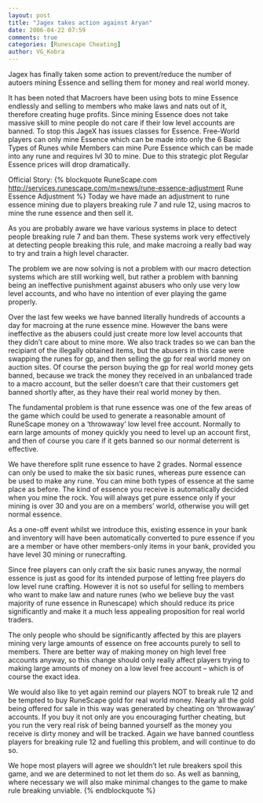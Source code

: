 ```yaml
---
layout: post
title: "Jagex takes action against Aryan"
date: 2006-04-22 07:59
comments: true
categories: [Runescape Cheating]
author: VG_Kobra
---
```

Jagex has finally taken some action to prevent/reduce the number of autoers mining Essence and selling them for money and real world money.

It has been noted that Macroers have been using bots to mine Essence endlessly and selling to members who make laws and nats out of it, therefore creating huge profits. Since mining Essence does not take massive skill to mine people do not care if their low level accounts are banned. To stop this JageX has issues classes for Essence. Free-World players can only mine Essence which can be made into only the 6 Basic Types of Runes while Members can mine Pure Essence which can be made into any rune and requires lvl 30 to mine. Due to this strategic plot Regular Essence prices will drop dramatically.

Official Story:
{% blockquote RuneScape.com http://services.runescape.com/m=news/rune-essence-adjustment Rune Essence Adjustment %}
Today we have made an adjustment to rune essence mining due to players breaking rule 7 and rule 12, using macros to mine the rune essence and then sell it.

As you are probably aware we have various systems in place to detect people breaking rule 7 and ban them. These systems work very effectively at detecting people breaking this rule, and make macroing a really bad way to try and train a high level character.

The problem we are now solving is not a problem with our macro detection systems which are still working well, but rather a problem with banning being an ineffective punishment against abusers who only use very low level accounts, and who have no intention of ever playing the game properly.

Over the last few weeks we have banned literally hundreds of accounts a day for macroing at the rune essence mine. However the bans were ineffective as the abusers could just create more low level accounts that they didn’t care about to mine more. We also track trades so we can ban the recipiant of the illegally obtained items, but the abusers in this case were swapping the runes for gp, and then selling the gp for real world money on auction sites. Of course the person buying the gp for real world money gets banned, because we track the money they received in an unbalanced trade to a macro account, but the seller doesn’t care that their customers get banned shortly after, as they have their real world money by then.

The fundamental problem is that rune essence was one of the few areas of the game which could be used to generate a reasonable amount of RuneScape money on a ‘throwaway’ low level free account. Normally to earn large amounts of money quickly you need to level up an account first, and then of course you care if it gets banned so our normal deterrent is effective.

We have therefore split rune essence to have 2 grades. Normal essence can only be used to make the six basic runes, whereas pure essence can be used to make any rune. You can mine both types of essence at the same place as before. The kind of essence you receive is automatically decided when you mine the rock. You will always get pure essence only if your mining is over 30 and you are on a members’ world, otherwise you will get normal essence.

As a one-off event whilst we introduce this, existing essence in your bank and inventory will have been automatically converted to pure essence if you are a member or have other members-only items in your bank, provided you have level 30 mining or runecrafting.

Since free players can only craft the six basic runes anyway, the normal essence is just as good for its intended purpose of letting free players do low level rune crafting. However it is not so useful for selling to members who want to make law and nature runes (who we believe buy the vast majority of rune essence in Runescape) which should reduce its price significantly and make it a much less appealing proposition for real world traders.

The only people who should be significantly affected by this are players mining very large amounts of essence on free accounts purely to sell to members. There are better way of making money on high level free accounts anyway, so this change should only really affect players trying to making large amounts of money on a low level free account – which is of course the exact idea.

We would also like to yet again remind our players NOT to break rule 12 and be tempted to buy RuneScape gold for real world money. Nearly all the gold being offered for sale in this way was generated by cheating on ‘throwaway’ accounts. If you buy it not only are you encouraging further cheating, but you run the very real risk of being banned yourself as the money you receive is dirty money and will be tracked. Again we have banned countless players for breaking rule 12 and fuelling this problem, and will continue to do so.

We hope most players will agree we shouldn’t let rule breakers spoil this game, and we are determined to not let them do so. As well as banning, where necessary we will also make minimal changes to the game to make rule breaking unviable.
{% endblockquote %}
